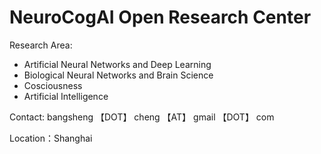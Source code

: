 # NeuroCogAI Open Research Center

Research Area:
- Artificial Neural Networks and Deep Learning
- Biological Neural Networks and Brain Science
- Cosciousness
- Artificial Intelligence

Contact: bangsheng 【DOT】 cheng 【AT】 gmail 【DOT】 com

Location：Shanghai

<!---
chengbangsheng/chengbangsheng is a ✨ special ✨ repository because its `README.md` (this file) appears on your GitHub profile.
You can click the Preview link to take a look at your changes.
--->
